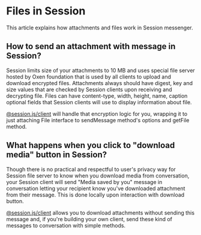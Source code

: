 # Files in Session

This article explains how attachments and files work in Session messenger.

## How to send an attachment with message in Session?

Session limits size of your attachments to 10 MB and uses special file server hosted by Oxen foundation that is used by all clients to upload and download encrypted files. Attachments always should have digest, key and size values that are checked by Session clients upon receiving and decrypting file. Files can have content-type, width, height, name, caption optional fields that Session clients will use to display information about file.

[@session.js/client](https://www.npmjs.com/package/@session.js/client) will handle that encryption logic for you, wrapping it to just attaching File interface to sendMessage method's options and getFile method.

## What happens when you click to "download media" button in Session?

Though there is no practical and respectful to user's privacy way for Session file server to know when you download media from conversation, your Session client will send "Media saved by you" message in conversation letting your recipient know you've downloaded attachment from their message. This is done locally upon interaction with download button.

[@session.js/client](https://www.npmjs.com/package/@session.js/client) allows you to download attachments without sending this message and, if you're building your own client, send these kind of messages to conversation with simple methods.